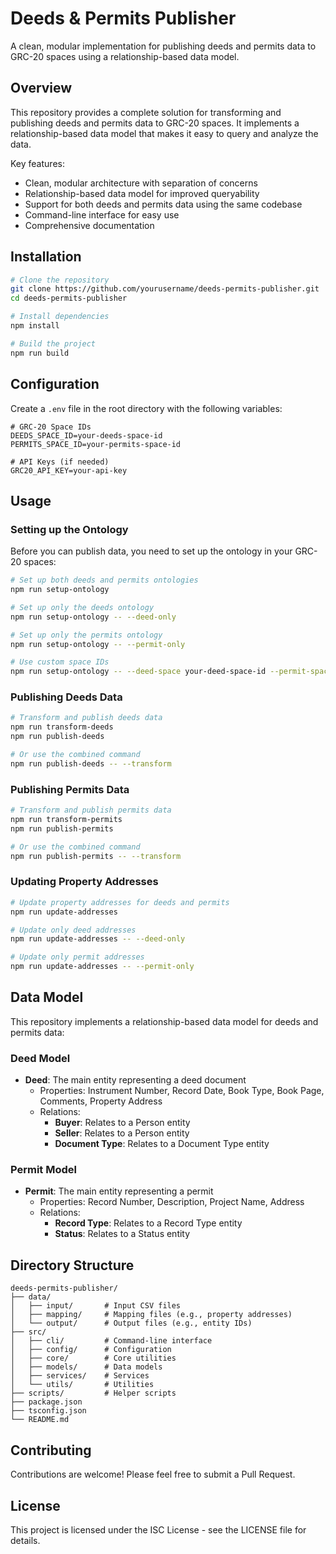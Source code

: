 # Deeds & Permits Publisher

A clean, modular implementation for publishing deeds and permits data to GRC-20 spaces using a relationship-based data model.

## Overview

This repository provides a complete solution for transforming and publishing deeds and permits data to GRC-20 spaces. It implements a relationship-based data model that makes it easy to query and analyze the data.

Key features:
- Clean, modular architecture with separation of concerns
- Relationship-based data model for improved queryability
- Support for both deeds and permits data using the same codebase
- Command-line interface for easy use
- Comprehensive documentation

## Installation

```bash
# Clone the repository
git clone https://github.com/yourusername/deeds-permits-publisher.git
cd deeds-permits-publisher

# Install dependencies
npm install

# Build the project
npm run build
```

## Configuration

Create a `.env` file in the root directory with the following variables:

```
# GRC-20 Space IDs
DEEDS_SPACE_ID=your-deeds-space-id
PERMITS_SPACE_ID=your-permits-space-id

# API Keys (if needed)
GRC20_API_KEY=your-api-key
```

## Usage

### Setting up the Ontology

Before you can publish data, you need to set up the ontology in your GRC-20 spaces:

```bash
# Set up both deeds and permits ontologies
npm run setup-ontology

# Set up only the deeds ontology
npm run setup-ontology -- --deed-only

# Set up only the permits ontology
npm run setup-ontology -- --permit-only

# Use custom space IDs
npm run setup-ontology -- --deed-space your-deed-space-id --permit-space your-permit-space-id
```

### Publishing Deeds Data

```bash
# Transform and publish deeds data
npm run transform-deeds
npm run publish-deeds

# Or use the combined command
npm run publish-deeds -- --transform
```

### Publishing Permits Data

```bash
# Transform and publish permits data
npm run transform-permits
npm run publish-permits

# Or use the combined command
npm run publish-permits -- --transform
```

### Updating Property Addresses

```bash
# Update property addresses for deeds and permits
npm run update-addresses

# Update only deed addresses
npm run update-addresses -- --deed-only

# Update only permit addresses
npm run update-addresses -- --permit-only
```

## Data Model

This repository implements a relationship-based data model for deeds and permits data:

### Deed Model

- **Deed**: The main entity representing a deed document
  - Properties: Instrument Number, Record Date, Book Type, Book Page, Comments, Property Address
  - Relations:
    - **Buyer**: Relates to a Person entity
    - **Seller**: Relates to a Person entity
    - **Document Type**: Relates to a Document Type entity

### Permit Model

- **Permit**: The main entity representing a permit
  - Properties: Record Number, Description, Project Name, Address
  - Relations:
    - **Record Type**: Relates to a Record Type entity
    - **Status**: Relates to a Status entity

## Directory Structure

```
deeds-permits-publisher/
├── data/
│   ├── input/       # Input CSV files
│   ├── mapping/     # Mapping files (e.g., property addresses)
│   └── output/      # Output files (e.g., entity IDs)
├── src/
│   ├── cli/         # Command-line interface
│   ├── config/      # Configuration
│   ├── core/        # Core utilities
│   ├── models/      # Data models
│   ├── services/    # Services
│   └── utils/       # Utilities
├── scripts/         # Helper scripts
├── package.json
├── tsconfig.json
└── README.md
```

## Contributing

Contributions are welcome! Please feel free to submit a Pull Request.

## License

This project is licensed under the ISC License - see the LICENSE file for details.
